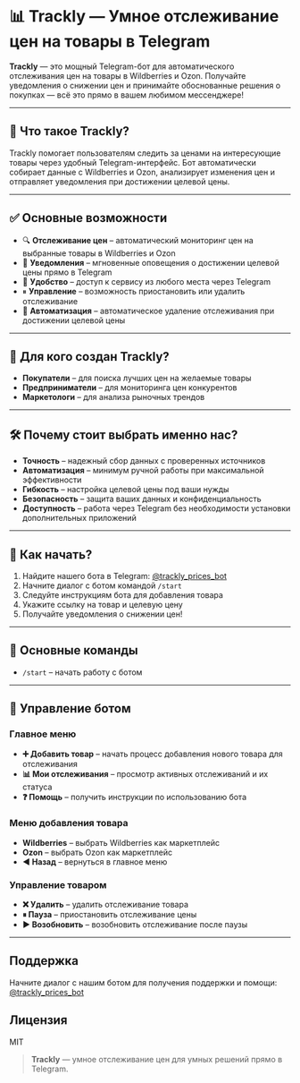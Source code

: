 # 📊 Trackly — Умное отслеживание цен на товары в Telegram

**Trackly** — это мощный Telegram-бот для автоматического отслеживания цен на товары в Wildberries и Ozon. Получайте уведомления о снижении цен и принимайте обоснованные решения о покупках — всё это прямо в вашем любимом мессенджере!

---

## 🚀 Что такое Trackly?

Trackly помогает пользователям следить за ценами на интересующие товары через удобный Telegram-интерфейс. Бот автоматически собирает данные с Wildberries и Ozon, анализирует изменения цен и отправляет уведомления при достижении целевой цены.

---

## ✅ Основные возможности

- 🔍 **Отслеживание цен** – автоматический мониторинг цен на выбранные товары в Wildberries и Ozon
- 🔔 **Уведомления** – мгновенные оповещения о достижении целевой цены прямо в Telegram
- 📱 **Удобство** – доступ к сервису из любого места через Telegram
- ⏸ **Управление** – возможность приостановить или удалить отслеживание
- 🔄 **Автоматизация** – автоматическое удаление отслеживания при достижении целевой цены

---

## 👥 Для кого создан Trackly?

- **Покупатели** – для поиска лучших цен на желаемые товары
- **Предприниматели** – для мониторинга цен конкурентов
- **Маркетологи** – для анализа рыночных трендов

---

## 🛠 Почему стоит выбрать именно нас?

- **Точность** – надежный сбор данных с проверенных источников
- **Автоматизация** – минимум ручной работы при максимальной эффективности
- **Гибкость** – настройка целевой цены под ваши нужды
- **Безопасность** – защита ваших данных и конфиденциальность
- **Доступность** – работа через Telegram без необходимости установки дополнительных приложений

---

## 🧩 Как начать?

1. Найдите нашего бота в Telegram: [@trackly_prices_bot](https://t.me/trackly_prices_bot)
2. Начните диалог с ботом командой `/start`
3. Следуйте инструкциям бота для добавления товара
4. Укажите ссылку на товар и целевую цену
5. Получайте уведомления о снижении цен!

---

## 📝 Основные команды

- `/start` – начать работу с ботом

---

## 🎯 Управление ботом

### Главное меню
- **➕ Добавить товар** – начать процесс добавления нового товара для отслеживания
- **📊 Мои отслеживания** – просмотр активных отслеживаний и их статуса
- **❓ Помощь** – получить инструкции по использованию бота

### Меню добавления товара
- **Wildberries** – выбрать Wildberries как маркетплейс
- **Ozon** – выбрать Ozon как маркетплейс
- **◀️ Назад** – вернуться в главное меню

### Управление товаром
- **❌ Удалить** – удалить отслеживание товара
- **⏸ Пауза** – приостановить отслеживание цены
- **▶️ Возобновить** – возобновить отслеживание после паузы

---

## Поддержка

Начните диалог с нашим ботом для получения поддержки и помощи: [@trackly_prices_bot](https://t.me/trackly_prices_bot)

## Лицензия

MIT

> **Trackly** — умное отслеживание цен для умных решений прямо в Telegram. 